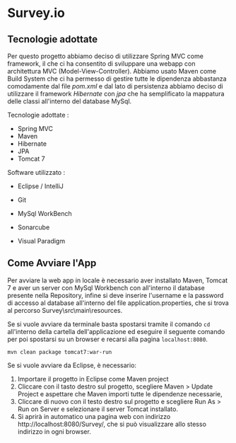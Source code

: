 # Survey.io

## Tecnologie adottate

Per questo progetto abbiamo deciso di utilizzare Spring MVC come framework, il che ci ha consentito di sviluppare una webapp con architettura MVC (Model-View-Controller). Abbiamo usato Maven come Build System che ci ha permesso di gestire tutte le dipendenza abbastanza comodamente dal file *pom.xml* e dal lato di persistenza abbiamo deciso di utilizzare il framework *Hibernate* con *jpa* che ha semplificato la mappatura delle classi all'interno del database MySql.

Tecnologie adottate :

- Spring MVC
- Maven
- Hibernate 
- JPA
- Tomcat 7

Software utilizzato :

- Eclipse / IntelliJ

- Git

- MySql WorkBench

- Sonarcube 

- Visual Paradigm

  

## Come Avviare l'App

Per avviare la web app in locale è necessario aver installato Maven, Tomcat 7 e aver un server con MySql Workbench con all'interno il database presente nella Repository, infine si deve inserire l'username e la password di accesso al database all'interno del file application.properties, che si trova al percorso Survey\src\main\resources.

Se si vuole avviare da terminale basta spostarsi tramite il comando ```cd``` all'interno della cartella dell'applicazione ed eseguire il seguente comando per poi spostarsi su un browser e recarsi alla pagina ```localhost:8080```.

```
mvn clean package tomcat7:war-run
```

Se si vuole avviare da Eclipse, è necessario:

1. Importare il progetto in Eclipse come Maven project
2. Cliccare con il tasto destro sul progetto, scegliere Maven > Update Project e aspettare che Maven importi tutte le dipendenze necessarie, 
3. Cliccare di nuovo con il testo destro sul progetto e scegliere Run As >  Run on Server e selezionare il server Tomcat installato.
4. Si aprirà in automatico una pagina web con indirizzo http://localhost:8080/Survey/, che si può visualizzare allo stesso indirizzo in ogni browser.


